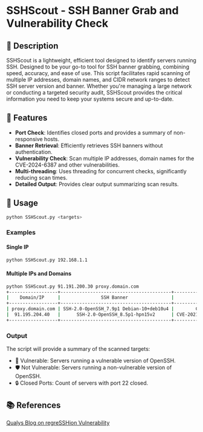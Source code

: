 # SSHScout - SSH Banner Grab and Vulnerability Check

## 📜 Description

SSHScout is a lightweight, efficient tool designed to identify servers running SSH. Designed to be your go-to tool for SSH banner grabbing, combining speed, accuracy, and ease of use. This script facilitates rapid scanning of multiple IP addresses, domain names, and CIDR network ranges to detect SSH server version and banner. Whether you're managing a large network or conducting a targeted security audit, SSHScout provides the critical information you need to keep your systems secure and up-to-date.

## 🌟 Features

- **Port Check**: Identifies closed ports and provides a summary of non-responsive hosts.
- **Banner Retrieval**: Efficiently retrieves SSH banners without authentication.
- **Vulnerability Check**: Scan multiple IP addresses, domain names for the CVE-2024-6387 and other vulnerabilities.
- **Multi-threading**: Uses threading for concurrent checks, significantly reducing scan times.
- **Detailed Output**: Provides clear output summarizing scan results.

## 🚀 Usage

```bash
python SSHScout.py <targets>
```

### Examples

#### Single IP

```bash
python SSHScout.py 192.168.1.1
```

#### Multiple IPs and Domains

```bash
python SSHScout.py 91.191.200.30 proxy.domain.com
+------------------+-----------------------------------------+-------------------------------+
|    Domain/IP     |               SSH Banner                |              CVE              |
+------------------+-----------------------------------------+-------------------------------+
| proxy.domain.com | SSH-2.0-OpenSSH_7.9p1 Debian-10+deb10u4 |        CVE-2018-20685         |
|  91.195.204.40   |      SSH-2.0-OpenSSH_8.5p1-hpn15v2      | CVE-2021-28041, CVE-2024-6387 |
+------------------+-----------------------------------------+-------------------------------+

```

### Output

The script will provide a summary of the scanned targets:

* 🚨 Vulnerable: Servers running a vulnerable version of OpenSSH.
* 🛡️ Not Vulnerable: Servers running a non-vulnerable version of OpenSSH.
* 🔒 Closed Ports: Count of servers with port 22 closed.

## 📚 References
[Qualys Blog on regreSSHion Vulnerability](https://blog.qualys.com/vulnerabilities-threat-research/2024/07/01/regresshion-remote-unauthenticated-code-execution-vulnerability-in-openssh-server)
